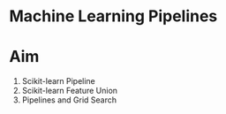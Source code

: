 # Machine Learning Pipelines
 

# Aim 

1. Scikit-learn Pipeline
2. Scikit-learn Feature Union
3. Pipelines and Grid Search